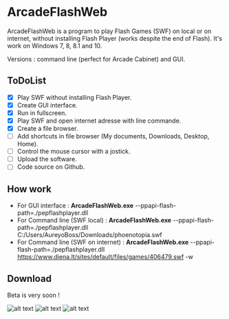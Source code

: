 # ArcadeFlashWeb
ArcadeFlashWeb is a program to play Flash Games (SWF) on local or on internet, without installing Flash Player (works despite the end of Flash).
It's work on Windows 7, 8, 8.1 and 10.

Versions : command line (perfect for Arcade Cabinet) and GUI.

## ToDoList
* [x] Play SWF without installing Flash Player.
* [x] Create GUI interface.
* [x] Run in fullscreen.
* [x] Play SWF and open internet adresse with line commande.
* [x] Create a file browser.
* [ ] Add shortcuts in file browser (My documents, Downloads, Desktop, Home).
* [ ] Control the mouse cursor with a jostick.
* [ ] Upload the software.
* [ ] Code source on Github.

## How work
- For GUI interface : **ArcadeFlashWeb.exe** --ppapi-flash-path=./pepflashplayer.dll
- For Command line (SWF local) : **ArcadeFlashWeb.exe** --ppapi-flash-path=./pepflashplayer.dll C:/Users/AureyoBoss/Downloads/phoenotopia.swf
- For Command line (SWF on internet) : **ArcadeFlashWeb.exe** --ppapi-flash-path=./pepflashplayer.dll https://www.diena.lt/sites/default/files/games/406479.swf -w

## Download
Beta is very soon !

![alt text](https://github.com/aureyoboss/ArcadeFlashWeb/blob/main/Flash_RetroBat_AureyoBoss_01.jpg?raw=true)
![alt text](https://github.com/aureyoboss/ArcadeFlashWeb/blob/main/Flash_RetroBat_AureyoBoss_02.jpg?raw=true)
![alt text](https://github.com/aureyoboss/ArcadeFlashWeb/blob/main/Flash_RetroBat_AureyoBoss_03.jpg?raw=true)
